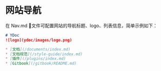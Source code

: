 # 网站导航
在 Nav.md 文件可配置网站的导航标题、logo、列表信息，简单示例如下：

```markdown
# YDoc
![logo](ydoc/images/logo.png)

* [文档](/documents/index.md)
* [文档规范](/style-guide/index.md)
* [插件](/plugins/index.md)
* [Gitbook](/gitbook/README.md)
```